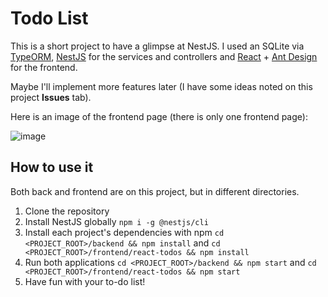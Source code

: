# Todo List

This is a short project to have a glimpse at NestJS. I used an SQLite via [TypeORM](https://typeorm.io/#/), [NestJS](https://nestjs.com/) for the services and controllers and [React](https://reactjs.org/) + [Ant Design](https://ant.design/) for the frontend.

Maybe I'll implement more features later (I have some ideas noted on this project **Issues** tab).

Here is an image of the frontend page (there is only one frontend page):

![image](https://user-images.githubusercontent.com/18200593/139173555-6c2757ba-383d-4294-8a3a-186e2180c3e8.png)


## How to use it

Both back and frontend are on this project, but in different directories.

1. Clone the repository
2. Install NestJS globally ```npm i -g @nestjs/cli```
3. Install each project's dependencies with npm
```cd <PROJECT_ROOT>/backend && npm install```
and
```cd <PROJECT_ROOT>/frontend/react-todos && npm install```
4. Run both applications ```cd <PROJECT_ROOT>/backend && npm start```
and
```cd <PROJECT_ROOT>/frontend/react-todos && npm start```
5. Have fun with your to-do list!
